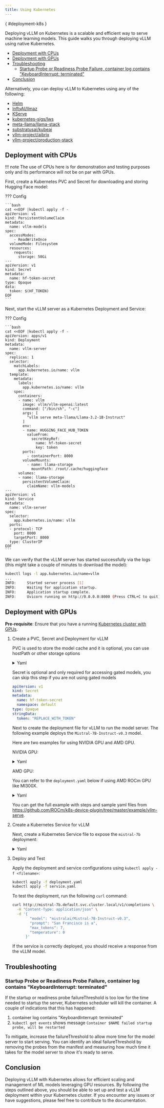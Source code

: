 ```yaml
---
title: Using Kubernetes
---
```

[](){ #deployment-k8s }

Deploying vLLM on Kubernetes is a scalable and efficient way to serve machine learning models. This guide walks you through deploying vLLM using native Kubernetes.

- [Deployment with CPUs](#deployment-with-cpus)
- [Deployment with GPUs](#deployment-with-gpus)
- [Troubleshooting](#troubleshooting)
  - [Startup Probe or Readiness Probe Failure, container log contains "KeyboardInterrupt: terminated"](#startup-probe-or-readiness-probe-failure-container-log-contains-keyboardinterrupt-terminated)
- [Conclusion](#conclusion)

Alternatively, you can deploy vLLM to Kubernetes using any of the following:

- [Helm](frameworks/helm.md)
- [InftyAI/llmaz](integrations/llmaz.md)
- [KServe](integrations/kserve.md)
- [kubernetes-sigs/lws](frameworks/lws.md)
- [meta-llama/llama-stack](integrations/llamastack.md)
- [substratusai/kubeai](integrations/kubeai.md)
- [vllm-project/aibrix](https://github.com/vllm-project/aibrix)
- [vllm-project/production-stack](integrations/production-stack.md)

## Deployment with CPUs

!!! note
    The use of CPUs here is for demonstration and testing purposes only and its performance will not be on par with GPUs.

First, create a Kubernetes PVC and Secret for downloading and storing Hugging Face model:

??? Config

    ```bash
    cat <<EOF |kubectl apply -f -
    apiVersion: v1
    kind: PersistentVolumeClaim
    metadata:
      name: vllm-models
    spec:
      accessModes:
        - ReadWriteOnce
      volumeMode: Filesystem
      resources:
        requests:
          storage: 50Gi
    ---
    apiVersion: v1
    kind: Secret
    metadata:
      name: hf-token-secret
    type: Opaque
    data:
      token: $(HF_TOKEN)
    EOF
    ```

Next, start the vLLM server as a Kubernetes Deployment and Service:

??? Config

    ```bash
    cat <<EOF |kubectl apply -f -
    apiVersion: apps/v1
    kind: Deployment
    metadata:
      name: vllm-server
    spec:
      replicas: 1
      selector:
        matchLabels:
          app.kubernetes.io/name: vllm
      template:
        metadata:
          labels:
            app.kubernetes.io/name: vllm
        spec:
          containers:
          - name: vllm
            image: vllm/vllm-openai:latest
            command: ["/bin/sh", "-c"]
            args: [
              "vllm serve meta-llama/Llama-3.2-1B-Instruct"
            ]
            env:
            - name: HUGGING_FACE_HUB_TOKEN
              valueFrom:
                secretKeyRef:
                  name: hf-token-secret
                  key: token
            ports:
              - containerPort: 8000
            volumeMounts:
              - name: llama-storage
                mountPath: /root/.cache/huggingface
          volumes:
          - name: llama-storage
            persistentVolumeClaim:
              claimName: vllm-models
    ---
    apiVersion: v1
    kind: Service
    metadata:
      name: vllm-server
    spec:
      selector:
        app.kubernetes.io/name: vllm
      ports:
      - protocol: TCP
        port: 8000
        targetPort: 8000
      type: ClusterIP
    EOF
    ```

We can verify that the vLLM server has started successfully via the logs (this might take a couple of minutes to download the model):

```bash
kubectl logs -l app.kubernetes.io/name=vllm
...
INFO:     Started server process [1]
INFO:     Waiting for application startup.
INFO:     Application startup complete.
INFO:     Uvicorn running on http://0.0.0.0:8000 (Press CTRL+C to quit)
```

## Deployment with GPUs

**Pre-requisite**: Ensure that you have a running [Kubernetes cluster with GPUs](https://kubernetes.io/docs/tasks/manage-gpus/scheduling-gpus/).

1. Create a PVC, Secret and Deployment for vLLM

      PVC is used to store the model cache and it is optional, you can use hostPath or other storage options

      <details>
      <summary>Yaml</summary>

      ```yaml
      apiVersion: v1
      kind: PersistentVolumeClaim
      metadata:
        name: mistral-7b
        namespace: default
      spec:
        accessModes:
        - ReadWriteOnce
        resources:
          requests:
            storage: 50Gi
        storageClassName: default
        volumeMode: Filesystem
      ```

      </details>

      Secret is optional and only required for accessing gated models, you can skip this step if you are not using gated models

      ```yaml
      apiVersion: v1
      kind: Secret
      metadata:
        name: hf-token-secret
        namespace: default
      type: Opaque
      stringData:
        token: "REPLACE_WITH_TOKEN"
      ```
  
      Next to create the deployment file for vLLM to run the model server. The following example deploys the `Mistral-7B-Instruct-v0.3` model.

      Here are two examples for using NVIDIA GPU and AMD GPU.

      NVIDIA GPU:

      <details>
      <summary>Yaml</summary>

      ```yaml
      apiVersion: apps/v1
      kind: Deployment
      metadata:
        name: mistral-7b
        namespace: default
        labels:
          app: mistral-7b
      spec:
        replicas: 1
        selector:
          matchLabels:
            app: mistral-7b
        template:
          metadata:
            labels:
              app: mistral-7b
          spec:
            volumes:
            - name: cache-volume
              persistentVolumeClaim:
                claimName: mistral-7b
            # vLLM needs to access the host's shared memory for tensor parallel inference.
            - name: shm
              emptyDir:
                medium: Memory
                sizeLimit: "2Gi"
            containers:
            - name: mistral-7b
              image: vllm/vllm-openai:latest
              command: ["/bin/sh", "-c"]
              args: [
                "vllm serve mistralai/Mistral-7B-Instruct-v0.3 --trust-remote-code --enable-chunked-prefill --max_num_batched_tokens 1024"
              ]
              env:
              - name: HUGGING_FACE_HUB_TOKEN
                valueFrom:
                  secretKeyRef:
                    name: hf-token-secret
                    key: token
              ports:
              - containerPort: 8000
              resources:
                limits:
                  cpu: "10"
                  memory: 20G
                  nvidia.com/gpu: "1"
                requests:
                  cpu: "2"
                  memory: 6G
                  nvidia.com/gpu: "1"
              volumeMounts:
              - mountPath: /root/.cache/huggingface
                name: cache-volume
              - name: shm
                mountPath: /dev/shm
              livenessProbe:
                httpGet:
                  path: /health
                  port: 8000
                initialDelaySeconds: 60
                periodSeconds: 10
              readinessProbe:
                httpGet:
                  path: /health
                  port: 8000
                initialDelaySeconds: 60
                periodSeconds: 5
      ```

      </details>

      AMD GPU:

      You can refer to the `deployment.yaml` below if using AMD ROCm GPU like MI300X.

      <details>
      <summary>Yaml</summary>

      ```yaml
      apiVersion: apps/v1
      kind: Deployment
      metadata:
        name: mistral-7b
        namespace: default
        labels:
          app: mistral-7b
      spec:
        replicas: 1
        selector:
          matchLabels:
            app: mistral-7b
        template:
          metadata:
            labels:
              app: mistral-7b
          spec:
            volumes:
            # PVC
            - name: cache-volume
              persistentVolumeClaim:
                claimName: mistral-7b
            # vLLM needs to access the host's shared memory for tensor parallel inference.
            - name: shm
              emptyDir:
                medium: Memory
                sizeLimit: "8Gi"
            hostNetwork: true
            hostIPC: true
            containers:
            - name: mistral-7b
              image: rocm/vllm:rocm6.2_mi300_ubuntu20.04_py3.9_vllm_0.6.4
              securityContext:
                seccompProfile:
                  type: Unconfined
                runAsGroup: 44
                capabilities:
                  add:
                  - SYS_PTRACE
              command: ["/bin/sh", "-c"]
              args: [
                "vllm serve mistralai/Mistral-7B-v0.3 --port 8000 --trust-remote-code --enable-chunked-prefill --max_num_batched_tokens 1024"
              ]
              env:
              - name: HUGGING_FACE_HUB_TOKEN
                valueFrom:
                  secretKeyRef:
                    name: hf-token-secret
                    key: token
              ports:
              - containerPort: 8000
              resources:
                limits:
                  cpu: "10"
                  memory: 20G
                  amd.com/gpu: "1"
                requests:
                  cpu: "6"
                  memory: 6G
                  amd.com/gpu: "1"
              volumeMounts:
              - name: cache-volume
                mountPath: /root/.cache/huggingface
              - name: shm
                mountPath: /dev/shm
      ```

      </details>

      You can get the full example with steps and sample yaml files from <https://github.com/ROCm/k8s-device-plugin/tree/master/example/vllm-serve>.

2. Create a Kubernetes Service for vLLM

      Next, create a Kubernetes Service file to expose the `mistral-7b` deployment:

      <details>
      <summary>Yaml</summary>

      ```yaml
      apiVersion: v1
      kind: Service
      metadata:
        name: mistral-7b
        namespace: default
      spec:
        ports:
        - name: http-mistral-7b
          port: 80
          protocol: TCP
          targetPort: 8000
        # The label selector should match the deployment labels & it is useful for prefix caching feature
        selector:
          app: mistral-7b
        sessionAffinity: None
        type: ClusterIP
      ```

      </details>

3. Deploy and Test

      Apply the deployment and service configurations using `kubectl apply -f <filename>`:

      ```bash
      kubectl apply -f deployment.yaml
      kubectl apply -f service.yaml
      ```

      To test the deployment, run the following `curl` command:

      ```bash
      curl http://mistral-7b.default.svc.cluster.local/v1/completions \
        -H "Content-Type: application/json" \
        -d '{
              "model": "mistralai/Mistral-7B-Instruct-v0.3",
              "prompt": "San Francisco is a",
              "max_tokens": 7,
              "temperature": 0
            }'
      ```

      If the service is correctly deployed, you should receive a response from the vLLM model.

## Troubleshooting

### Startup Probe or Readiness Probe Failure, container log contains "KeyboardInterrupt: terminated"

If the startup or readiness probe failureThreshold is too low for the time needed to startup the server, Kubernetes scheduler will kill the container. A couple of indications that this has happened:

1. container log contains "KeyboardInterrupt: terminated"
2. `kubectl get events` shows message `Container $NAME failed startup probe, will be restarted`

To mitigate, increase the failureThreshold to allow more time for the model server to start serving. You can identify an ideal failureThreshold by removing the probes from the manifest and measuring how much time it takes for the model server to show it's ready to serve.

## Conclusion

Deploying vLLM with Kubernetes allows for efficient scaling and management of ML models leveraging GPU resources. By following the steps outlined above, you should be able to set up and test a vLLM deployment within your Kubernetes cluster. If you encounter any issues or have suggestions, please feel free to contribute to the documentation.
